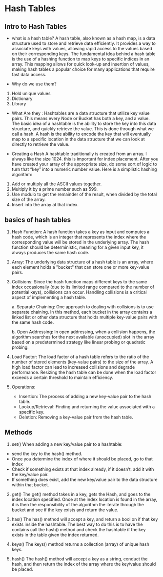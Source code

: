# Hash Tables

##  Intro to Hash Tables
* what is a hash table?
A hash table, also known as a hash map, is a data structure used to store and retrieve data efficiently. It provides a way to associate keys with values, allowing rapid access to the values based on their corresponding keys. The fundamental idea behind a hash table is the use of a hashing function to map keys to specific indices in an array. This mapping allows for quick look-up and insertion of values, making hash tables a popular choice for many applications that require fast data access.

* Why do we use them? 
1. Hold unique values
2. Dictionary
3. Library
   
* What Are they : 
Hashtables are a data structure that utilize key value pairs. This means every Node or Bucket has both a key, and a value.
The basic idea of a hashtable is the ability to store the key into this data structure, and quickly retrieve the value. This is done through what we call a hash. A hash is the ability to encode the key that will eventually map to a specific location in the data structure that we can look at directly to retrieve the value.

* Creating a Hash
A hashtable traditionally is created from an array. I always like the size 1024. this is important for index placement. After you have created your array of the appropriate size, do some sort of logic to turn that “key” into a numeric number value. Here is a simplistic hashing algorithm:

1. Add or multiply all the ASCII values together.
2. Multiply it by a prime number such as 599.
3. Use modulo to get the remainder of the result, when divided by the total size of the array.
4. Insert into the array at that index.

##  basics of hash tables

1. Hash Function: A hash function takes a key as input and computes a hash code, which is an integer that represents the index where the corresponding value will be stored in the underlying array. The hash function should be deterministic, meaning for a given input key, it always produces the same hash code.

2. Array: The underlying data structure of a hash table is an array, where each element holds a "bucket" that can store one or more key-value pairs.

3. Collisions: Since the hash function maps different keys to the same index occasionally (due to its limited range compared to the number of potential keys), collisions can occur. Handling collisions is a critical aspect of implementing a hash table.

   a. Separate Chaining: One approach to dealing with collisions is to use separate chaining. In this method, each bucket in the array contains a linked list or other data structure that holds multiple key-value pairs with the same hash code.

   b. Open Addressing: In open addressing, when a collision happens, the algorithm searches for the next available (unoccupied) slot in the array based on a predetermined strategy like linear probing or quadratic probing.

4. Load Factor: The load factor of a hash table refers to the ratio of the number of stored elements (key-value pairs) to the size of the array. A high load factor can lead to increased collisions and degrade performance. Resizing the hash table can be done when the load factor exceeds a certain threshold to maintain efficiency.

5. Operations:
   - Insertion: The process of adding a new key-value pair to the hash table.
   - Lookup/Retrieval: Finding and returning the value associated with a specific key.
   - Deletion: Removing a key-value pair from the hash table.
  
## Methods
1. set()
When adding a new key/value pair to a hashtable:
* send the key to the hash() method.
* Once you determine the index of where it should be placed, go to that index
* Check if something exists at that index already, if it doesn’t, add it with the key/value pair.
* If something does exist, add the new key/value pair to the data structure within that bucket.
  
2. get()
The get() method takes in a key, gets the Hash, and goes to the index location specified. Once at the index location is found in the array, it is then the responsibility of the algorithm the iterate through the bucket and see if the key exists and return the value.

3. has()
The has() method will accept a key, and return a bool on if that key exists inside the hashtable. The best way to do this is to have the contains call the hash() method and check the hashtable if the key exists in the table given the index returned.

4. keys()
The keys() method returns a collection (array) of unique hash keys.

5. hash()
The hash() method will accept a key as a string, conduct the hash, and then return the index of the array where the key/value should be placed.
